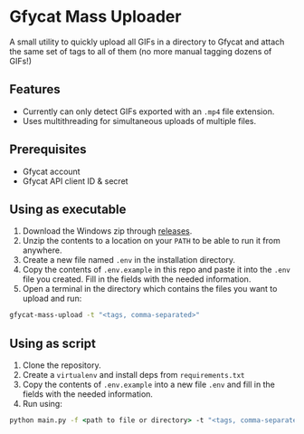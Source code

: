 # Gfycat Mass Uploader

A small utility to quickly upload all GIFs in a directory 
to Gfycat and attach the same set of tags to all of them (no more
manual tagging dozens of GIFs!)

## Features
- Currently can only detect GIFs exported with an `.mp4` file extension. 
- Uses multithreading for simultaneous uploads of multiple files.

## Prerequisites
- Gfycat account
- Gfycat API client ID & secret

## Using as executable
1. Download the Windows zip through
[releases](https://github.com/kvdomingo/gfycat-mass-uploader/releases).
2. Unzip the contents to a location on your `PATH` to be able to run it from
anywhere.
3. Create a new file named `.env` in the installation directory. 
4. Copy the contents of `.env.example` in this repo and paste it into the
`.env` file you created. Fill in the fields with the needed information.
5. Open a terminal in the directory which contains the files you want to
upload and run:
```cmd
gfycat-mass-upload -t "<tags, comma-separated>"
```

## Using as script
1. Clone the repository.
2. Create a `virtualenv` and install deps from `requirements.txt`
3. Copy the contents of `.env.example` into a new file `.env` and fill
in the fields with the needed information.
4. Run using:
```cmd
python main.py -f <path to file or directory> -t "<tags, comma-separated>"
```
